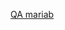 

[QA mariab](https://www.percona.com/blog/2015/03/17/free-mysql-qa-and-bash-linux-training-series/)
